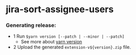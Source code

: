# jira-sort-assignee-users

### Generating release:

- 1 Run `$yarn version [--patch | --minor | --patch]`
  - See more about [yarn version](https://classic.yarnpkg.com/lang/en/docs/cli/version/)
- 2 Upload the generated `extension-v${version}.zip` file.

